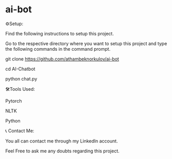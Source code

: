 # ai-bot

⚙Setup:


Find the following instructions to setup this project.


Go to the respective directory where you want to setup this project and type the following commands in the command prompt.

git clone https://github.com/athambeknorkulov/ai-bot

cd AI-Chatbot

python chat.py

🛠Tools Used:

Pytorch

NLTK

Python

📞 Contact Me:

You all can contact me through my LinkedIn account.

Feel Free to ask me any doubts regarding this project.
